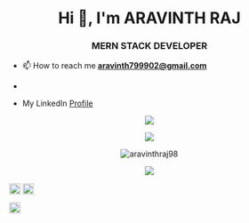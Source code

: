 <h1 align="center">Hi 👋, I'm ARAVINTH RAJ</h1>
<h3 align="center">MERN STACK DEVELOPER</h3>

- 📫 How to reach me **aravinth799902@gmail.com**

-

- My LinkedIn [Profile](https://www.linkedin.com/in/aravinthraj/)

<!-- [![trophy](https://github-profile-trophy.vercel.app/?username=aravinthraj98&theme=onedark)](https://github.com/ryo-ma/github-profile-trophy) -->
<p align="center"><img src="https://github-profile-trophy.vercel.app/?username=aravinthraj98&theme=onedark"></p>

<p align="center">
  <a href="https://github.com/DenverCoder1/github-readme-streak-stats">
    <img src="https://github-readme-streak-stats.herokuapp.com/?user=aravinthraj98&theme=dark"/>
  </a>
</p>

<p align="center"><img src="https://github-readme-stats.vercel.app/api?username=aravinthraj98&show_icons=true&include_all_commits=true&theme=radical" alt="aravinthraj98"></p>

<p align="center"><img src="https://github-readme-stats.vercel.app/api/top-langs/?username=aravinthraj98&layout=compact"></p>

<p align="center">

<a href="https://twitter.com/mugilancodes" target="blank"><img align="center" src="https://cdn.jsdelivr.net/npm/simple-icons@3.0.1/icons/twitter.svg" alt="aravinthraj" height="20" width="20" /></a>
<a href="https://linkedin.com/in/aravinthraj" target="blank"><img align="center" src="https://cdn.jsdelivr.net/npm/simple-icons@3.0.1/icons/linkedin.svg" alt="aravinthraj98" height="20" width="20" /></a>

<a href="https://www.facebook.com/aravinth.raj.7777" target="blank"><img align="center" src="https://cdn.jsdelivr.net/npm/simple-icons@3.0.1/icons/facebook.svg" alt="ARAVINTHRAJ" height="20" width="20" /></a>

</p>

<!--
**aravinthraj98/aravinthraj98** is a ✨ _special_ ✨ repository because its `README.md` (this file) appears on your GitHub profile.

Here are some ideas to get you started:

- 🔭 I’m currently working on ...
- 🌱 I’m currently learning ...
- 👯 I’m looking to collaborate on ...
- 🤔 I’m looking for help with ...
- 💬 Ask me about ...
- 📫 How to reach me: ...
- 😄 Pronouns: ...
- ⚡ Fun fact: ...
-->
